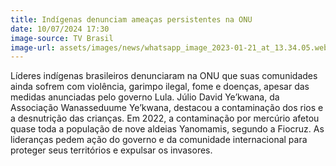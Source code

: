 ```yaml
---
title: Indígenas denunciam ameaças persistentes na ONU
date: 10/07/2024 17:30
image-source: TV Brasil
image-url: assets/images/news/whatsapp_image_2023-01-21_at_13.34.05.webp
---
```


Líderes indígenas brasileiros denunciaram na ONU que suas comunidades ainda sofrem com violência, garimpo ilegal, fome e doenças, apesar das medidas anunciadas pelo governo Lula. Júlio David Ye’kwana, da Associação Wanasseduume Ye’kwana, destacou a contaminação dos rios e a desnutrição das crianças. Em 2022, a contaminação por mercúrio afetou quase toda a população de nove aldeias Yanomamis, segundo a Fiocruz. As lideranças pedem ação do governo e da comunidade internacional para proteger seus territórios e expulsar os invasores.